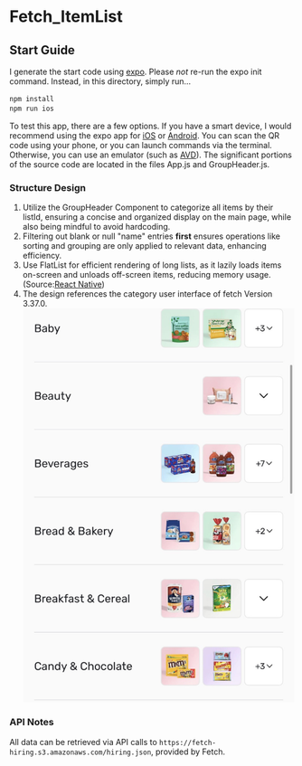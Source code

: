 # Fetch_ItemList

## Start Guide

I generate the start code using [expo](https://expo.dev/). Please *not* re-run the expo init command. Instead, in this directory, simply run...

```bash
npm install
npm run ios
```

To test this app, there are a few options. If you have a smart device, I would recommend using the expo app for [iOS](https://apps.apple.com/us/app/expo-go/id982107779) or [Android](https://play.google.com/store/apps/details?id=host.exp.exponent&hl=en_US&gl=US). You can scan the QR code using your phone, or you can launch commands via the terminal. Otherwise, you can use an emulator (such as [AVD](https://developer.android.com/studio/run/emulator)). The significant portions of the source code are located in the files App.js and GroupHeader.js.

### Structure Design 
1. Utilize the GroupHeader Component to categorize all items by their listId, ensuring a concise and organized display on the main page, while also being mindful to avoid hardcoding.
2. Filtering out blank or null "name" entries **first** ensures operations like sorting and grouping are only applied to relevant data, enhancing efficiency.
3. Use FlatList for efficient rendering of long lists, as it lazily loads items on-screen and unloads off-screen items, reducing memory usage. (Source:[React Native](https://reactnative.dev/docs/scrollview))
4. The design references the category user interface of fetch Version 3.37.0.!["fetch source"](/Desktop/Chuan_Tian/assets/fetchList.jpg)

### API Notes
All data can be retrieved via API calls to `https://fetch-hiring.s3.amazonaws.com/hiring.json`, provided by Fetch.
